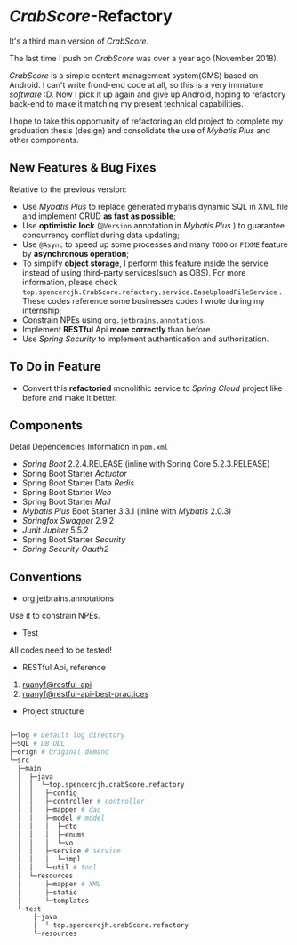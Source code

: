 # *CrabScore*-Refactory

It's a third main version of *CrabScore*.

The last time I push on *CrabScore* was over a year ago (November 2018).

*CrabScore* is a simple content management system(CMS) based on Android. I can't write frond-end code at all, so this is a very immature *software* :D. Now I pick it up again and give up Android, hoping to refactory back-end to make it matching my present technical capabilities.

I hope to take this opportunity of refactoring an old project to complete my graduation thesis (design) and consolidate the use of *Mybatis Plus* and other components.

## New Features & Bug Fixes

Relative to the previous version:

* Use *Mybatis Plus* to replace generated mybatis dynamic SQL in XML file and implement CRUD **as fast as possible**;
* Use **optimistic lock** (`@Version` annotation in *Mybatis Plus* ) to guarantee concurrency conflict during data updating;
* Use `@Async` to speed ​​up some processes and many `TODO` or `FIXME` feature by **asynchronous operation**;
* To simplify **object storage**, I perform this feature inside the service instead of using third-party services(such as OBS). For more information, please check `top.spencercjh.CrabScore.refactory.service.BaseUploadFileService` . These codes reference some businesses codes I wrote during my internship;
* Constrain NPEs using `org.jetbrains.annotations`. 
* Implement **RESTful** Api **more correctly** than before.
* Use *Spring Security* to implement authentication and authorization.

## To Do in Feature

* Convert this **refactoried** monolithic service to *Spring Cloud* project like before and make it better.

## Components

Detail Dependencies Information in `pom.xml` 

* *Spring Boot* 2.2.4.RELEASE (inline with Spring Core 5.2.3.RELEASE)
* Spring Boot Starter *Actuator*
* Spring Boot Starter Data *Redis*
* Spring Boot Starter *Web*
* Spring Boot Starter *Mail*
* *Mybatis Plus* Boot Starter 3.3.1 (inline with *Mybatis* 2.0.3)
* *Springfox Swagger* 2.9.2
* *Junit Jupiter* 5.5.2
* Spring Boot Starter *Security*
* *Spring Security Oauth2*

## Conventions

* org.jetbrains.annotations

Use it to constrain NPEs.

* Test

All codes need to be tested!

* RESTful Api, reference

1. [ruanyf@restful-api](http://www.ruanyifeng.com/blog/2014/05/restful_api.html)
2. [ruanyf@restful-api-best-practices](http://www.ruanyifeng.com/blog/2018/10/restful-api-best-practices.html)

* Project structure

```sh

├─log # Default log directory
├─SQL # DB DDL
├─orign # Original demand
└─src
  ├─main
  │  ├─java
  │  │  └─top.spencercjh.crabScore.refactory
  │  │   ├─config
  │  │   ├─controller # controller
  │  │   ├─mapper # dao
  │  │   ├─model # model
  │  │   │  ├─dto
  │  │   │  ├─enums
  │  │   │  └─vo
  │  │   ├─service # service
  │  │   │  └─impl
  │  │   └─util # tool
  │  └─resources
  │      ├─mapper # XML
  │      ├─static
  │      └─templates
  └─test
      ├─java
      │  └─top.spencercjh.crabScore.refactory
      └─resources
```
